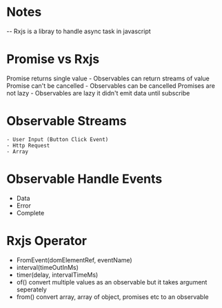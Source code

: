 # Notes
-- Rxjs is a libray to handle async task in javascript

# Promise vs Rxjs
  Promise returns single value - Observables can return streams of value
  Promise can't be cancelled   - Observables can be cancelled
  Promises are not lazy        - Observables are lazy it didn't emit data until subscribe

# Observable Streams 
    - User Input (Button Click Event)
    - Http Request
    - Array

# Observable Handle Events
   - Data
   - Error
   - Complete

# Rxjs Operator
   - FromEvent(domElementRef, eventName)
   - interval(timeOutInMs)
   - timer(delay, intervalTimeMs)
   - of() convert multiple values as an observable but it takes argument seperately
   - from() convert array, array of object, promises etc to an observable
